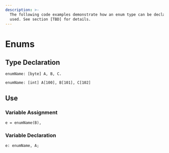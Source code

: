 ```yaml
---
description: >-
  The following code examples demonstrate how an enum type can be declared and
  used. See section [TBD] for details.
---
```


# Enums

## Type Declaration

```
enumName: [byte] A, B, C.
```

```
enumName: [int] A[100], B[101], C[102]
```

## Use

### Variable Assignment

```
e = enumName(B),
```

### Variable Declaration

```
e: enumName, A;
```
